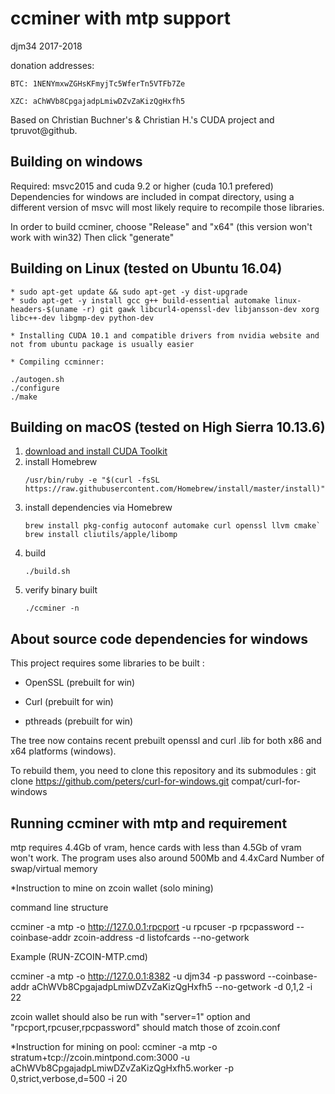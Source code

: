ccminer with mtp support
========================
djm34 2017-2018

donation addresses:

	BTC: 1NENYmxwZGHsKFmyjTc5WferTn5VTFb7Ze

	XZC: aChWVb8CpgajadpLmiwDZvZaKizQgHxfh5

Based on Christian Buchner's &amp; Christian H.'s CUDA project and tpruvot@github.


Building on windows
-------------------

Required: msvc2015 and cuda 9.2 or higher (cuda 10.1 prefered)
Dependencies for windows are included in compat directory, using a different version of msvc will most likely require to recompile those libraries.

In order to build ccminer, choose "Release" and "x64" (this version won't work with win32)
Then click "generate"

Building on Linux (tested on Ubuntu 16.04)
------------------------------------------


	* sudo apt-get update && sudo apt-get -y dist-upgrade
	* sudo apt-get -y install gcc g++ build-essential automake linux-headers-$(uname -r) git gawk libcurl4-openssl-dev libjansson-dev xorg libc++-dev libgmp-dev python-dev

	* Installing CUDA 10.1 and compatible drivers from nvidia website and not from ubuntu package is usually easier

	* Compiling ccminner:

	./autogen.sh
	./configure
	./make

Building on macOS (tested on High Sierra 10.13.6)
------------------------------------------
1. [download and install CUDA Toolkit](https://developer.nvidia.com/cuda-toolkit-archive)
1. install Homebrew
	```
	/usr/bin/ruby -e "$(curl -fsSL https://raw.githubusercontent.com/Homebrew/install/master/install)"
	```
1. install dependencies via Homebrew
	```
	brew install pkg-config autoconf automake curl openssl llvm cmake`
	brew install cliutils/apple/libomp
	```
1. build
	```
	./build.sh
	```
1. verify binary built
	```
	./ccminer -n
	```

About source code dependencies for windows
------------------------------------------

This project requires some libraries to be built :

- OpenSSL (prebuilt for win)

- Curl (prebuilt for win)

- pthreads (prebuilt for win)

The tree now contains recent prebuilt openssl and curl .lib for both x86 and x64 platforms (windows).

To rebuild them, you need to clone this repository and its submodules :
    git clone https://github.com/peters/curl-for-windows.git compat/curl-for-windows


Running ccminer with mtp and requirement
----------------------------------------

mtp requires 4.4Gb of vram, hence cards with less than 4.5Gb of vram won't work.
The program uses also around 500Mb and 4.4xCard Number of swap/virtual memory

*Instruction to mine on zcoin wallet (solo mining)

command line structure

ccminer -a mtp -o  http://127.0.0.1:rpcport  -u rpcuser -p rpcpassword --coinbase-addr zcoin-address  -d listofcards  --no-getwork  

Example (RUN-ZCOIN-MTP.cmd)

ccminer -a mtp -o  http://127.0.0.1:8382  -u djm34 -p password --coinbase-addr aChWVb8CpgajadpLmiwDZvZaKizQgHxfh5 --no-getwork -d 0,1,2 -i 22


zcoin wallet should also be run with "server=1" option and "rpcport,rpcuser,rpcpassword" should match those of zcoin.conf


*Instruction for mining on pool:
ccminer -a mtp -o stratum+tcp://zcoin.mintpond.com:3000 -u aChWVb8CpgajadpLmiwDZvZaKizQgHxfh5.worker   -p 0,strict,verbose,d=500 -i 20
